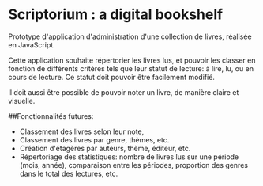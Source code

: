# Scriptorium : a digital bookshelf

Prototype d'application d'administration d'une collection de livres, réalisée en JavaScript.

Cette application souhaite répertorier les livres lus, et pouvoir les classer en fonction de différents critères tels que leur statut de lecture: à lire, lu, ou en cours de lecture. Ce statut doit pouvoir être facilement modifié.

Il doit aussi être possible de pouvoir noter un livre, de manière claire et visuelle.


##Fonctionnalités futures:
- Classement des livres selon leur note,
- Classement des livres par genre, thèmes, etc.
- Création d'étagères par auteurs, thème, éditeur, etc.
- Répertoriage des statistiques: nombre de livres lus sur une période (mois, année), comparaison entre les périodes, proportion des genres dans le total des lectures, etc.


